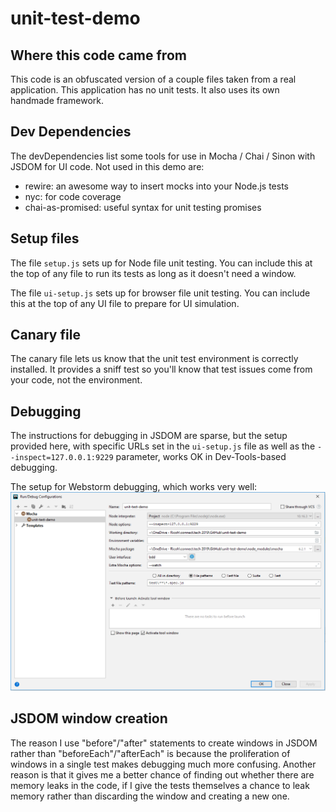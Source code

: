 # unit-test-demo

## Where this code came from

This code is an obfuscated version of a couple files taken from a real
application. This application has no unit tests. It also uses its own
handmade framework. 

## Dev Dependencies

The devDependencies list some tools for use in Mocha / Chai / Sinon with
JSDOM for UI code. Not used in this demo are:
- rewire: an awesome way to insert mocks into your Node.js tests
- nyc: for code coverage
- chai-as-promised: useful syntax for unit testing promises

## Setup files
The file `setup.js` sets up for Node file unit testing. You can include
this at the top of any file to run its tests as long as it doesn't need 
a window. 

The file `ui-setup.js` sets up for browser file unit testing. You can 
include this at the top of any UI file to prepare for UI simulation.

## Canary file
The canary file lets us know that the unit test environment is 
correctly installed. It provides a sniff test so you'll know that test
issues come from your code, not the environment. 

## Debugging
The instructions for debugging in JSDOM are sparse, but the setup 
provided here, with specific URLs set in the `ui-setup.js` file as well 
as the `--inspect=127.0.0.1:9229` parameter, works OK in Dev-Tools-based
debugging.

The setup for Webstorm debugging, which works very well: 
![](./tutorial/Webstorm_debug_setup.PNG)

## JSDOM window creation
The reason I use "before"/"after" statements to create windows in JSDOM
rather than "beforeEach"/"afterEach" is because the proliferation of 
windows in a single test makes debugging much more confusing. Another 
reason is that it gives me a better chance of finding out whether there
are memory leaks in the code, if I give the tests themselves a chance
to leak memory rather than discarding the window and creating a new one.

